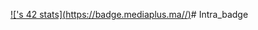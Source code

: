 [![<username>'s 42 stats](https://badge.mediaplus.ma/<Darkblue >/<alahlais>)](https://github.com/oakoudad/badge42)# Intra_badge
